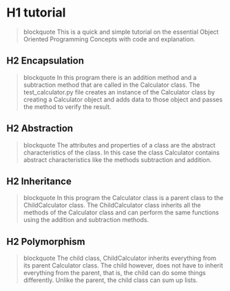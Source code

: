 # H1 tutorial
> blockquote This is a quick and simple tutorial on the essential Object Oriented Programming Concepts with code and explanation. 
## H2 Encapsulation
> blockquote In this program there is an addition method and a subtraction method that are called in the Calculator class. The test_calculator.py file creates an instance of the Calculator class by creating a Calculator object and adds data to those object and passes the method to verify the result.
## H2 Abstraction
> blockquote The attributes and properties of a class are the abstract characteristics of the class. In this case the class Calculator contains abstract characteristics like the methods subtraction and addition. 
## H2 Inheritance
> blockquote In this program the Calculator class is a parent class to the ChildCalculator class. The ChildCalculator class inherits all the methods of the Calculator class and can perform the same functions using the addition and subtraction methods. 
## H2 Polymorphism
> blockquote The child class, ChildCalculator inherits everything from its parent Calculator class. The child however, does not have to inherit everything from the parent, that is, the child can do some things differently. Unlike the parent, the child class can sum up lists. 

